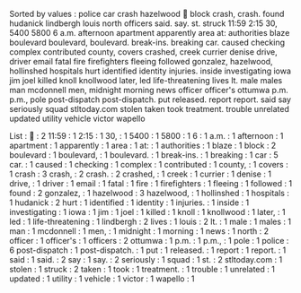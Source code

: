 Sorted by values :
police car crash hazelwood  block crash, crash. found hudanick lindbergh louis north officers said. say. st. struck 11:59 2:15 30, 5400 5800 6 a.m. afternoon apartment apparently area at: authorities blaze boulevard boulevard, boulevard. break-ins. breaking car. caused checking complex contributed county, covers crashed, creek currier denise drive, driver email fatal fire firefighters fleeing followed gonzalez, hazelwood, hollinshed hospitals hurt identified identity injuries. inside investigating iowa jim joel killed knoll knollwood later, led life-threatening lives lt. male males man mcdonnell men, midnight morning news officer officer's ottumwa p.m. p.m., pole post-dispatch post-dispatch. put released. report report. said say seriously squad stltoday.com stolen taken took treatment. trouble unrelated updated utility vehicle victor wapello 

List :
 : 2
11:59 : 1
2:15 : 1
30, : 1
5400 : 1
5800 : 1
6 : 1
a.m. : 1
afternoon : 1
apartment : 1
apparently : 1
area : 1
at: : 1
authorities : 1
blaze : 1
block : 2
boulevard : 1
boulevard, : 1
boulevard. : 1
break-ins. : 1
breaking : 1
car : 5
car. : 1
caused : 1
checking : 1
complex : 1
contributed : 1
county, : 1
covers : 1
crash : 3
crash, : 2
crash. : 2
crashed, : 1
creek : 1
currier : 1
denise : 1
drive, : 1
driver : 1
email : 1
fatal : 1
fire : 1
firefighters : 1
fleeing : 1
followed : 1
found : 2
gonzalez, : 1
hazelwood : 3
hazelwood, : 1
hollinshed : 1
hospitals : 1
hudanick : 2
hurt : 1
identified : 1
identity : 1
injuries. : 1
inside : 1
investigating : 1
iowa : 1
jim : 1
joel : 1
killed : 1
knoll : 1
knollwood : 1
later, : 1
led : 1
life-threatening : 1
lindbergh : 2
lives : 1
louis : 2
lt. : 1
male : 1
males : 1
man : 1
mcdonnell : 1
men, : 1
midnight : 1
morning : 1
news : 1
north : 2
officer : 1
officer's : 1
officers : 2
ottumwa : 1
p.m. : 1
p.m., : 1
pole : 1
police : 6
post-dispatch : 1
post-dispatch. : 1
put : 1
released. : 1
report : 1
report. : 1
said : 1
said. : 2
say : 1
say. : 2
seriously : 1
squad : 1
st. : 2
stltoday.com : 1
stolen : 1
struck : 2
taken : 1
took : 1
treatment. : 1
trouble : 1
unrelated : 1
updated : 1
utility : 1
vehicle : 1
victor : 1
wapello : 1
